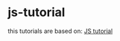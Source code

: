 # js-tutorial
this tutorials are based on: [JS tutorial](https://amexabee.hashnode.dev/series/javascript-tutorials)
